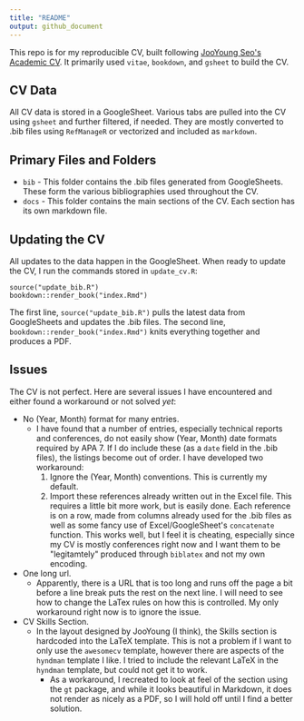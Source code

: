 ```yaml
---
title: "README"
output: github_document
---
```


This repo is for my reproducible CV, built following [JooYoung Seo's Academic CV](https://github.com/jooyoungseo/jy_CV). It primarily used `vitae`, `bookdown`, and `gsheet` to build the CV.

## CV Data

All CV data is stored in a GoogleSheet. Various tabs are pulled into the CV using `gsheet` and further filtered, if needed. They are mostly converted to .bib files using `RefManageR` or vectorized and included as `markdown`.

## Primary Files and Folders

  * `bib` - This folder contains the .bib files generated from GoogleSheets. These form the various bibliographies used throughout the CV.
  * `docs` - This folder contains the main sections of the CV. Each section has its own markdown file.
  
## Updating the CV

All updates to the data happen in the GoogleSheet. When ready to update the CV, I run the commands stored in `update_cv.R`:

```
source("update_bib.R")
bookdown::render_book("index.Rmd")
```

The first line, `source("update_bib.R")` pulls the latest data from GoogleSheets and updates the .bib files. The second line, `bookdown::render_book("index.Rmd")` knits everything together and produces a PDF.

## Issues

The CV is not perfect. Here are several issues I have encountered and either found a workaround or not solved *yet*:

  * No (Year, Month) format for many entries.
    + I have found that a number of entries, especially technical reports and conferences, do not easily show (Year, Month) date formats required by APA 7. If I do include these (as a `date` field in the .bib files), the listings become out of order. I have developed two workaround:
      1. Ignore the (Year, Month) conventions. This is currently my default.
      2. Import these references already written out in the Excel file. This requires a little bit more work, but is easily done. Each reference is on a row, made from columns already used for the .bib files as well as some fancy use of Excel/GoogleSheet's `concatenate` function. This works well, but I feel it is cheating, especially since my CV is mostly conferences right now and I want them to be "legitamtely" produced through `biblatex` and not my own encoding.
  * One long url.
    + Apparently, there is a URL that is too long and runs off the page a bit before a line break puts the rest on the next line. I will need to see how to change the LaTex rules on how this is controlled. My only workaround right now is to ignore the issue.
  * CV Skills Section.
    + In the layout designed by JooYoung (I think), the Skills section is hardcoded into the LaTeX template. This is not a problem if I want to only use the `awesomecv` template, however there are aspects of the `hyndman` template I like. I tried to include the relevant LaTeX in the `hyndman` template, but could not get it to work.
      + As a workaround, I recreated to look at feel of the section using the `gt` package, and while it looks beautiful in Markdown, it does not render as nicely as a PDF, so I will hold off until I find a better solution.